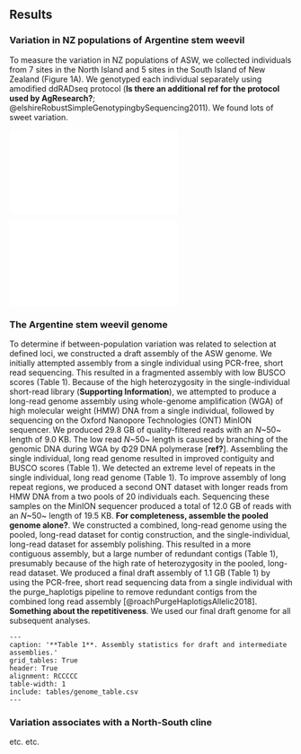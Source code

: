 ## Results

### Variation in NZ populations of Argentine stem weevil

To measure the variation in NZ populations of ASW, we collected individuals from 7 sites in the North Island and 5 sites in the South Island of New Zealand (Figure 1A).
We genotyped each individual separately using amodified ddRADseq protocol (**Is there an additional ref for the protocol used by AgResearch?**; @elshireRobustSimpleGenotypingbySequencing2011).
We found lots of sweet variation.

![
**Figure 1A.**
Weevil sampling locations.
We collected Argentine stem weevils from 4 locations in the North Island and 7 locations in the South Island of New Zealand.
The number of weevils genotyped from each location is show on the map.
Cor (Coromandel),
Rua (Ruakura),
Tar (Taranaki),
Wel (Wellington),
Ree (Reefton),
Gre (Greymouth),
Lin (Lincoln),
Oph (Ophir),
Mar(?) (Mararoa Downs),
Mos (Mossburn),
For (Fortrose)
](fig/location_map.pdf) 

![**Figure 1B.**
A. Argentine stem weevil sampling locations.
B. Pricipal components analysis showing first two principal components.
C. Some figure showing the high heterozygosity.](/home/tom/Projects/stacks-asw/dapc.pdf)

### The Argentine stem weevil genome

To determine if between-population variation was related to selection at defined loci, we constructed a draft assembly of the ASW genome.
We initially attempted assembly from a single individual using PCR-free, short read sequencing.
This resulted in a fragmented assembly with low BUSCO scores (Table 1).
Because of the high heterozygosity in the single-individual short-read library (**Supporting Information**), we attempted to produce a long-read genome assembly using whole-genome amplification (WGA) of high molecular weight (HMW) DNA from a single individual, followed by sequencing on the Oxford Nanopore Technologies (ONT) MinION sequencer.
We produced 29.8 GB of quality-filtered reads with an *N*~50~ length of 9.0 KB.
The low read *N*~50~ length is caused by branching of the genomic DNA during WGA by Φ29 DNA polymerase [**ref?**].
Assembling the single individual, long read genome resulted in improved contiguity and BUSCO scores (Table 1).
We detected an extreme level of repeats in the single individual, long read genome (Table 1).
To improve assembly of long repeat regions, we produced a second ONT dataset with longer reads from HMW DNA from a two pools of 20 individuals each. 
Sequencing these samples on the MinION sequencer produced a total of 12.0 GB of reads with an *N*~50~ length of 19.5 KB.
**For completeness, assemble the pooled genome alone?**.
We constructed a combined, long-read genome using the pooled, long-read dataset for contig construction, and the single-individual, long-read dataset for assembly polishing.
This resulted in a more contiguous assembly, but a large number of redundant contigs (Table 1), presumably because of the high rate of heterozygosity in the pooled, long-read dataset.
We produced a final draft assembly of 1.1 GB (Table 1) by using the PCR-free, short read sequencing data from a single individual with the purge_haplotigs pipeline to remove redundant contigs from the combined long read assembly [@roachPurgeHaplotigsAllelic2018].
**Something about the repetitiveness**.
We used our final draft genome for all subsequent analyses.

```table
---
caption: '**Table 1**. Assembly statistics for draft and intermediate assemblies.'
grid_tables: True
header: True
alignment: RCCCCC
table-width: 1
include: tables/genome_table.csv
---
```

### Variation associates with a North-South cline

etc. etc.

